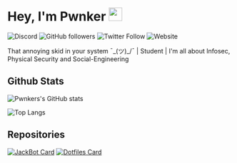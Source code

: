 # Hey, I'm Pwnker <img src="https://raw.githubusercontent.com/MartinHeinz/MartinHeinz/master/wave.gif" width="30px">
![Discord](https://img.shields.io/discord/827894573711228948?color=%236F85CDFF&logo=discord&style=for-the-badge) ![GitHub followers](https://img.shields.io/github/followers/pwnker?color=g&label=follow&logo=github&style=for-the-badge) ![Twitter Follow](https://img.shields.io/twitter/follow/pwnk3r?color=%231F9BE7FF&label=%40pwnk3r&logo=twitter&style=for-the-badge) ![Website](https://img.shields.io/website?style=for-the-badge&up_color=green&url=https%3A%2F%2Fpwnker.com)

That annoying skid in your system ¯\_(ツ)_/¯ | Student | I'm all about Infosec, Physical Security and Social-Engineering

## Github Stats
![Pwnkers's GitHub stats](https://github-readme-stats.vercel.app/api?username=pwnker&count_private=true&show_icons=true&theme=dark) 

![Top Langs](https://github-readme-stats.vercel.app/api/top-langs/?username=pwnker&theme=dark&langs_count=5&layout=compact)


## Repositories 
[![JackBot Card](https://github-readme-stats.vercel.app/api/pin/?username=pwnker&repo=jackbot&theme=dark)](https://github.com/pwnker/jackbot) [![Dotfiles Card](https://github-readme-stats.vercel.app/api/pin/?username=pwnker&repo=dotfiles-and-scripts&theme=dark)](https://github.com/pwnker/jdotfiles-and-scripts) 
